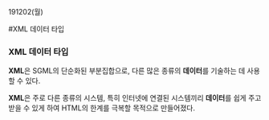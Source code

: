 191202(월)

#XML 데이터 타입



### XML 데이터 타입

**XML**은 SGML의 단순화된 부분집합으로, 다른 많은 종류의 **데이터**를 기술하는 데 사용할 수 있다. 

**XML**은 주로 다른 종류의 시스템, 특히 인터넷에 연결된 시스템끼리 **데이터**를 쉽게 주고 받을 수 있게 하여 HTML의 한계를 극복할 목적으로 만들어졌다.



